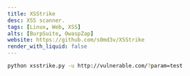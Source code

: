 ```yaml
---
title: XSStrike
desc: XSS scanner.
tags: [Linux, Web, XSS]
alts: [BurpSuite, OwaspZap]
website: https://github.com/s0md3v/XSStrike
render_with_liquid: false
---
```


```sh
python xsstrike.py -u http://vulnerable.com/?param=test
```
